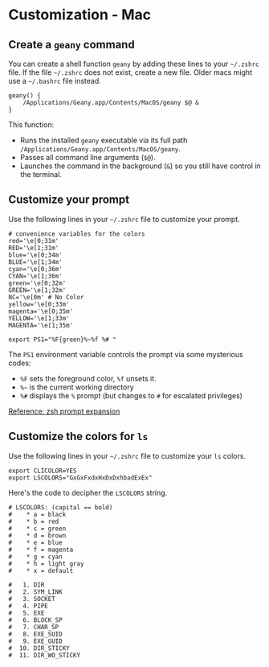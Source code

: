 # Customization - Mac

## Create a `geany` command

You can create a shell function `geany` by adding these lines to your
`~/.zshrc` file.  If the file `~/.zshrc` does not exist, create a new file.
Older macs might use a `~/.bashrc` file instead.

```
geany() {
    /Applications/Geany.app/Contents/MacOS/geany $@ &
}
```

This function:

- Runs the installed `geany` executable via its full path
  `/Applications/Geany.app/Contents/MacOS/geany`.
- Passes all command line arguments (`$@`).
- Launches the command in the background (`&`) so you still have control in the
  terminal.


## Customize your prompt

Use the following lines in your `~/.zshrc` file to customize your prompt.

```
# convenience variables for the colors
red='\e[0;31m'
RED='\e[1;31m'
blue='\e[0;34m'
BLUE='\e[1;34m'
cyan='\e[0;36m'
CYAN='\e[1;36m'
green='\e[0;32m'
GREEN='\e[1;32m'
NC='\e[0m' # No Color
yellow='\e[0;33m'
magenta='\e[0;35m'
YELLOW='\e[1;33m'
MAGENTA='\e[1;35m'

export PS1="%F{green}%~%f %# "
```

The `PS1` environment variable controls the prompt via some mysterious codes:

- `%F` sets the foreground color, `%f` unsets it.
- `%~` is the current working directory
- `%#` displays the `%` prompt (but changes to `#` for escalated privileges)

[Reference: zsh prompt expansion](https://zsh.sourceforge.io/Doc/Release/Prompt-Expansion.html#SEC52)


## Customize the colors for `ls`

Use the following lines in your `~/.zshrc` file to customize your `ls` colors.

```
export CLICOLOR=YES
export LSCOLORS="GxGxFxdxHxDxDxhbadExEx"
```

Here's the code to decipher the `LSCOLORS` string.

```
# LSCOLORS: (capital == bold)
#    * a = black
#    * b = red
#    * c = green
#    * d = brown
#    * e = blue
#    * f = magenta
#    * g = cyan
#    * h = light gray
#    * x = default
```

```
#   1. DIR
#   2. SYM_LINK
#   3. SOCKET
#   4. PIPE
#   5. EXE
#   6. BLOCK_SP
#   7. CHAR_SP
#   8. EXE_SUID
#   9. EXE_GUID
#  10. DIR_STICKY
#  11. DIR_WO_STICKY
```


